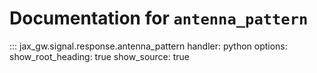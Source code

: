 # Documentation for `antenna_pattern`

::: jax_gw.signal.response.antenna_pattern
    handler: python
    options:
      show_root_heading: true
      show_source: true
